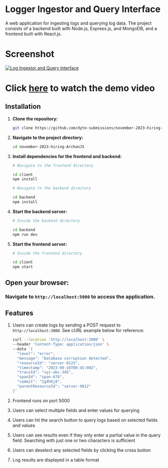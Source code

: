 # Logger Ingestor and Query Interface

A web application for ingesting logs and querying log data. The project consists of a backend built with Node.js, Express.js, and MongoDB, and a frontend built with React.js.

# Screenshot

[![Log Ingestor and Query Interface](https://i.postimg.cc/MKF8Djfm/Screenshot-2023-11-19-at-12-59-09-PM.png)](https://www.youtube.com/watch?v=C1XdaQWdm-M)

# Click [here](https://youtu.be/C1XdaQWdm-M) to watch the demo video

## Installation

1. **Clone the repository:**

   ```bash
   git clone https://github.com/dyte-submissions/november-2023-hiring-ArchanJS.git
2. **Navigate to the project directory:**
   ```bash
   cd november-2023-hiring-ArchanJS
3. **Install dependencies for the frontend and backend:**
   ```bash
   # Navigate to the frontend directory

   cd client
   npm install

   # Navigate to the backend directory

   cd backend
   npm install
2. **Start the backend server:**
   ```bash
   # Inside the backend directory

   cd backend
   npm run dev
2. **Start the frontend server:**
   ```bash
   # Inside the frontend directory
   
   cd client
   npm start

## Open your browser:

### Navigate to `http://localhost:5000` to access the application.

## Features

1. Users can create logs by sending a POST request to `http://localhost:3000`. See cURL example below for reference:

   ```bash
   curl --location 'http://localhost:3000' \
   --header 'Content-Type: application/json' \
   --data '{
     "level": "error",
     "message": "Database corruption detected",
     "resourceId": "server-0123",
     "timestamp": "2023-09-16T00:45:00Z",
     "traceId": "xyz-abc-345",
     "spanId": "span-678",
     "commit": "2g4h6j8",
     "parentResourceId": "server-9012"
   }'
2. Frontend runs on port 5000

3. Users can select multiple fields and enter values for querying

4. Users can hit the search button to query logs based on selected fields and values

5. Users can see results even if they only enter a partial value in the query field. Searching with just one or two characters is sufficient

6. Users can deselect any selected fields by clicking the cross button

7. Log results are displayed in a table format